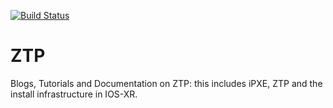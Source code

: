[![Build Status](https://travis-ci.org/xrdocs/ztp.svg?branch=gh-pages)](https://travis-ci.org/xrdocs/ztp)

# ZTP
Blogs, Tutorials and Documentation on ZTP: this includes iPXE, ZTP and the install infrastructure in IOS-XR.
